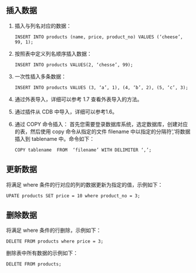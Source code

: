 ## 插入数据

1. 插入与列名对应的数据：

   ```
   INSERT INTO products (name, price, product_no) VALUES (‘cheese’, 99, 1);
   ```

2. 按照表中定义列名顺序插入数据：

   ```
   INSERT INTO products VALUES(2, ‘chesse’, 99);
   ```

3. 一次性插入多条数据：

   ```
   INSERT INTO products VALUES (3, ‘a’, 1), (4, ‘b’, 2), (5, ‘c’, 3);
   ```

4. 通过外表导入，详细可以参考 1.7 查看外表导入的方法。

5. 通过插件从 CDB 中导入，详细可以参考1.6。

6. 通过 COPY 命令插入：
   首先您需要登录数据库系统，选定数据库，创建对应的表，然后使用 copy 命令从指定的文件 filename 中以指定的分隔符’,’将数据插入到 tablename 中。命令如下：

   ```
   COPY tablename  FROM  ‘filename’ WITH DELIMITER ‘,’; 
   ```

## 更新数据

将满足 where 条件的行对应的列的数据更新为指定的值，示例如下：

```
UPATE products SET price = 10 where product_no = 3;
```

## 删除数据

将满足 where 条件的行删除，示例如下：

```
DELETE FROM products where price = 3;
```

删除表中所有数据的示例如下：

```
DELETE FROM products;
```

